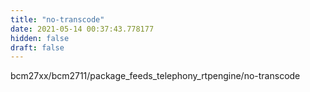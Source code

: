 ```yaml
---
title: "no-transcode"
date: 2021-05-14 00:37:43.778177
hidden: false
draft: false
---
```


bcm27xx/bcm2711/package_feeds_telephony_rtpengine/no-transcode

